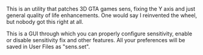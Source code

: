 
This is an utility that patches 3D GTA games sens, fixing the Y axis and just general quality of life enhancements. One would say I reinvented the wheel, but nobody got this right at all.

This is a GUI through which you can properly configure sensitivity, enable or disable sensitivity fix and other features. All your preferences will be saved in User Files as "sens.set".

